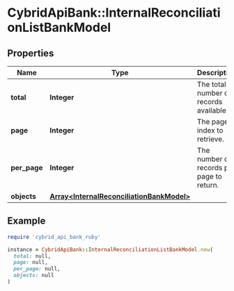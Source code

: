 # CybridApiBank::InternalReconciliationListBankModel

## Properties

| Name | Type | Description | Notes |
| ---- | ---- | ----------- | ----- |
| **total** | **Integer** | The total number of records available. | [optional] |
| **page** | **Integer** | The page index to retrieve. | [optional] |
| **per_page** | **Integer** | The number of records per page to return. | [optional] |
| **objects** | [**Array&lt;InternalReconciliationBankModel&gt;**](InternalReconciliationBankModel.md) |  | [optional] |

## Example

```ruby
require 'cybrid_api_bank_ruby'

instance = CybridApiBank::InternalReconciliationListBankModel.new(
  total: null,
  page: null,
  per_page: null,
  objects: null
)
```

